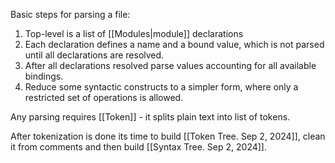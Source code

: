 Basic steps for parsing a file:

1. Top-level is a list of [[Modules|module]] declarations
2. Each declaration defines a name and a bound value, which is not parsed until all declarations are resolved.
3. After all declarations resolved parse values accounting for all available bindings.
4. Reduce some syntactic constructs to a simpler form, where only a restricted set of operations is allowed.

Any parsing requires [[Token]] - it splits plain text into list of tokens. 

After tokenization is done its time to build [[Token Tree. Sep 2, 2024]], clean it from comments and then build [[Syntax Tree. Sep 2, 2024]].